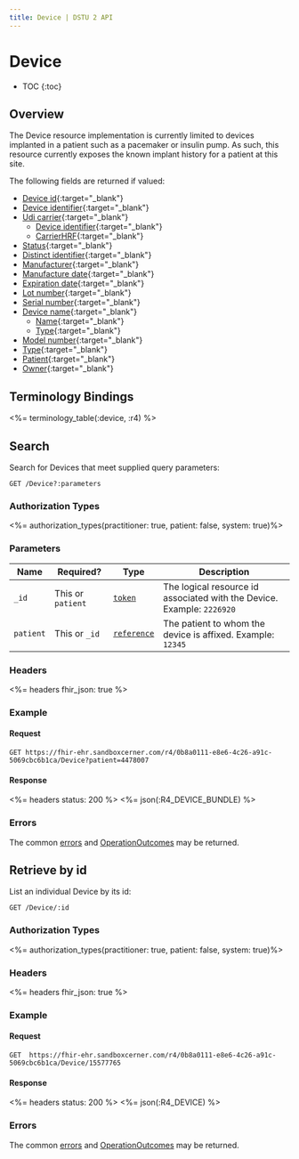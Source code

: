 ```yaml
---
title: Device | DSTU 2 API
---
```


# Device

* TOC
{:toc}

## Overview

The Device resource implementation is currently limited to devices implanted in a patient such as a pacemaker or insulin pump. As such, this resource currently exposes the known implant history for a patient at this site.

The following fields are returned if valued:

* [Device id](https://hl7.org/fhir/r4/device-definitions.html#Device.id){:target="_blank"}
* [Device identifier](https://hl7.org/fhir/r4/device-definitions.html#Device.identifier){:target="_blank"}
* [Udi carrier](https://hl7.org/fhir/r4/device-definitions.html#Device.udiCarrier){:target="_blank"}
    * [Device identifier](https://hl7.org/fhir/r4/device-definitions.html#Device.udiCarrier.deviceIdentifier){:target="_blank"}
    * [CarrierHRF](https://hl7.org/fhir/r4/device-definitions.html#Device.udiCarrier.carrierHRF){:target="_blank"}   
* [Status](https://hl7.org/fhir/r4/device-definitions.html#Device.status){:target="_blank"}
* [Distinct identifier](https://hl7.org/fhir/r4/device-definitions.html#Device.distinctIdentifier){:target="_blank"}
* [Manufacturer](https://hl7.org/fhir/r4/device-definitions.html#Device.manufacturer){:target="_blank"}
* [Manufacture date](https://hl7.org/fhir/r4/device-definitions.html#Device.manufactureDate){:target="_blank"}
* [Expiration date](https://hl7.org/fhir/r4/device-definitions.html#Device.expirationDate){:target="_blank"}
* [Lot number](https://hl7.org/fhir/r4/device-definitions.html#Device.lotNumber){:target="_blank"}
* [Serial number](https://hl7.org/fhir/r4/device-definitions.html#Device.serialNumber){:target="_blank"}
* [Device name](https://hl7.org/fhir/r4/device-definitions.html#Device.deviceName){:target="_blank"}
    * [Name](https://hl7.org/fhir/r4/device-definitions.html#Device.deviceName.name){:target="_blank"}
    * [Type](https://hl7.org/fhir/r4/device-definitions.html#Device.deviceName.type){:target="_blank"}
* [Model number](https://hl7.org/fhir/r4/device-definitions.html#Device.modelNumber){:target="_blank"}
* [Type](https://hl7.org/fhir/r4/device-definitions.html#Device.type){:target="_blank"}
* [Patient](https://hl7.org/fhir/r4/device-definitions.html#Device.patient){:target="_blank"}
* [Owner](https://hl7.org/fhir/r4/device-definitions.html#Device.owner){:target="_blank"}

## Terminology Bindings

<%= terminology_table(:device, :r4) %>

## Search

Search for Devices that meet supplied query parameters:

    GET /Device?:parameters

### Authorization Types

<%= authorization_types(practitioner: true, patient: false, system: true)%>

### Parameters

 Name       | Required?          | Type          | Description
------------|--------------------|---------------|-------------------------------------------------------------------------------------------------------
 `_id`      | This or `patient`  | [`token`]     | The logical resource id associated with the Device. Example: `2226920`
 `patient`  | This or `_id`      | [`reference`] | The patient to whom the device is affixed. Example: `12345`
 
### Headers

<%= headers fhir_json: true %>

### Example

#### Request

    GET https://fhir-ehr.sandboxcerner.com/r4/0b8a0111-e8e6-4c26-a91c-5069cbc6b1ca/Device?patient=4478007
    
#### Response

<%= headers status: 200 %>
<%= json(:R4_DEVICE_BUNDLE) %>

### Errors

The common [errors] and [OperationOutcomes] may be returned.

## Retrieve by id

List an individual Device by its id:

    GET /Device/:id

### Authorization Types

<%= authorization_types(practitioner: true, patient: false, system: true)%>

### Headers

<%= headers fhir_json: true %>

### Example

#### Request

    GET  https://fhir-ehr.sandboxcerner.com/r4/0b8a0111-e8e6-4c26-a91c-5069cbc6b1ca/Device/15577765

#### Response

<%= headers status: 200 %>
<%= json(:R4_DEVICE) %>

### Errors

The common [errors] and [OperationOutcomes] may be returned.


[`reference`]: https://hl7.org/fhir/r4/search.html#reference
[`token`]: https://hl7.org/fhir/r4/search.html#token
[errors]: ../../#client-errors
[OperationOutcomes]: ../../#operation-outcomes

